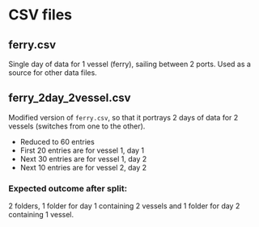 # CSV files
## ferry.csv
Single day of data for 1 vessel (ferry), sailing between 2 ports.
Used as a source for other data files.

## ferry_2day_2vessel.csv
Modified version of `ferry.csv`, so that it portrays 2 days of data for 2 vessels (switches from one to the other).

* Reduced to 60 entries
* First 20 entries are for vessel 1, day 1
* Next 30 entries are for vessel 1, day 2
* Next 10 entries are for vessel 2, day 2

 ### Expected outcome after split:
2 folders, 1 folder for day 1 containing 2 vessels and 1 folder for day 2 containing 1 vessel.
